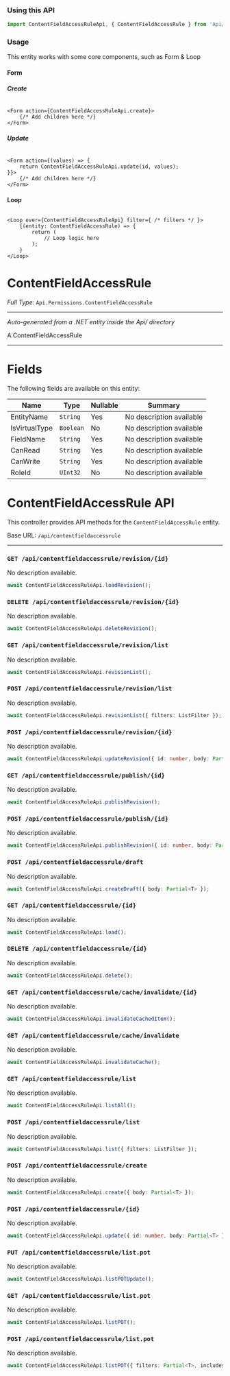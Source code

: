 ### Using this API

```typescript
import ContentFieldAccessRuleApi, { ContentFieldAccessRule } from 'Api/ContentFieldAccessRule';
```

### Usage

This entity works with some core components, such as Form & Loop

#### Form

##### Create

```tsx

<Form action={ContentFieldAccessRuleApi.create}>
    {/* Add children here */}
</Form>
```

##### Update

```tsx

<Form action={(values) => { 
    return ContentFieldAccessRuleApi.update(id, values); 
}}>
    {/* Add children here */}
</Form>
```

#### Loop

```tsx

<Loop over={ContentFieldAccessRuleApi} filter={ /* filters */ }>
    {(entity: ContentFieldAccessRule) => {
        return (
            // Loop logic here
        );
    }
</Loop>
```

# ContentFieldAccessRule

*Full Type:* `Api.Permissions.ContentFieldAccessRule`



---

*Auto-generated from a .NET entity inside the Api/ directory*

A ContentFieldAccessRule

---



# Fields

The following fields are available on this entity:

| Name          | Type      | Nullable | Summary                  |
| ------------- | --------- | -------- | ------------------------ |
| EntityName    | `String`  | Yes      | No description available |
| IsVirtualType | `Boolean` | No       | No description available |
| FieldName     | `String`  | Yes      | No description available |
| CanRead       | `String`  | Yes      | No description available |
| CanWrite      | `String`  | Yes      | No description available |
| RoleId        | `UInt32`  | No       | No description available |

# ContentFieldAccessRule API

This controller provides API methods for the `ContentFieldAccessRule` entity.

Base URL: `/api/contentfieldaccessrule`

---

### `GET /api/contentfieldaccessrule/revision/{id}`

No description available.

```ts
await ContentFieldAccessRuleApi.loadRevision();
```

### `DELETE /api/contentfieldaccessrule/revision/{id}`

No description available.

```ts
await ContentFieldAccessRuleApi.deleteRevision();
```

### `GET /api/contentfieldaccessrule/revision/list`

No description available.

```ts
await ContentFieldAccessRuleApi.revisionList();
```

### `POST /api/contentfieldaccessrule/revision/list`

No description available.

```ts
await ContentFieldAccessRuleApi.revisionList({ filters: ListFilter });
```

### `POST /api/contentfieldaccessrule/revision/{id}`

No description available.

```ts
await ContentFieldAccessRuleApi.updateRevision({ id: number, body: Partial<T> });
```

### `GET /api/contentfieldaccessrule/publish/{id}`

No description available.

```ts
await ContentFieldAccessRuleApi.publishRevision();
```

### `POST /api/contentfieldaccessrule/publish/{id}`

No description available.

```ts
await ContentFieldAccessRuleApi.publishRevision({ id: number, body: Partial<T> });
```

### `POST /api/contentfieldaccessrule/draft`

No description available.

```ts
await ContentFieldAccessRuleApi.createDraft({ body: Partial<T> });
```

### `GET /api/contentfieldaccessrule/{id}`

No description available.

```ts
await ContentFieldAccessRuleApi.load();
```

### `DELETE /api/contentfieldaccessrule/{id}`

No description available.

```ts
await ContentFieldAccessRuleApi.delete();
```

### `GET /api/contentfieldaccessrule/cache/invalidate/{id}`

No description available.

```ts
await ContentFieldAccessRuleApi.invalidateCachedItem();
```

### `GET /api/contentfieldaccessrule/cache/invalidate`

No description available.

```ts
await ContentFieldAccessRuleApi.invalidateCache();
```

### `GET /api/contentfieldaccessrule/list`

No description available.

```ts
await ContentFieldAccessRuleApi.listAll();
```

### `POST /api/contentfieldaccessrule/list`

No description available.

```ts
await ContentFieldAccessRuleApi.list({ filters: ListFilter });
```

### `POST /api/contentfieldaccessrule/create`

No description available.

```ts
await ContentFieldAccessRuleApi.create({ body: Partial<T> });
```

### `POST /api/contentfieldaccessrule/{id}`

No description available.

```ts
await ContentFieldAccessRuleApi.update({ id: number, body: Partial<T> });
```

### `PUT /api/contentfieldaccessrule/list.pot`

No description available.

```ts
await ContentFieldAccessRuleApi.listPOTUpdate();
```

### `GET /api/contentfieldaccessrule/list.pot`

No description available.

```ts
await ContentFieldAccessRuleApi.listPOT();
```

### `POST /api/contentfieldaccessrule/list.pot`

No description available.

```ts
await ContentFieldAccessRuleApi.listPOT({ filters: Partial<T>, includes: string, ignoreFields: string });
```

